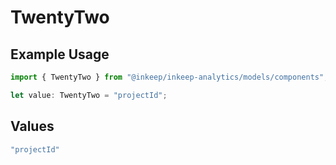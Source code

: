 # TwentyTwo

## Example Usage

```typescript
import { TwentyTwo } from "@inkeep/inkeep-analytics/models/components";

let value: TwentyTwo = "projectId";
```

## Values

```typescript
"projectId"
```